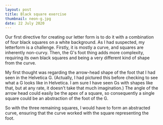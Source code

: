 ```yaml
---
layout: post
title: Black square exercise
thumbnail: neon-g.jpg
date: 22 July 2020
---
```


Our first directive for creating our letter form is to do it with a combination of four black squares on a white background. As I had suspected, my letterform is a challenge. Firstly, it is mostly a curve, and squares are inherently non-curvy. Then, the G's foot thing adds more complexity, requiring its own black squares and being a very different kind of shape from the curve.

My first thought was regarding the arrow-head shape of the foot that I had seen in the Helvetica G. (Actually, I had pictured this before checking to see what a G looks like in Helvetica. I am sure I have seen Gs with shapes like that, but at any rate, it doesn't take that much imagination.) The angle of the arrow head could easily be the apex of a square, so consequently a single square could be an abstraction of the foot of the G.

So with the three remaining squares, I would have to form an abstracted curve, ensuring that the curve worked with the square representing the foot.

